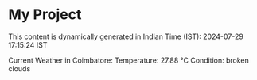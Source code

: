 # My Project

This content is dynamically generated in Indian Time (IST): 2024-07-29 17:15:24 IST


Current Weather in Coimbatore:
Temperature: 27.88 °C
Condition: broken clouds
